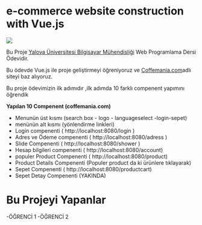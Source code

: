 # e-commerce website construction with Vue.js 

[![](https://madewithvuejs.com/storage/nova-images/8nmVx17ERGjIPOyr1poPdMBiZxwWDCy50Oez1m38.jpeg)]()

Bu Proje [Yalova Üniversitesi Bilgisayar Mühendisliği](http://bilgisayar.yalova.edu.tr/) Web Programlama Dersi Ödevidir.


Bu ödevde Vue.js ile proje geliştirmeyi öğreniyoruz ve [Coffemania.com](https://www.coffeemania.com/)adlı siteyi baz alıyoruz.

Bu proje ödevimizin ilk adımıdır ,ilk adımda 10 farklı compenent yapımını öğrendik

**Yapılan 10 Compenent (coffemania.com)**
- Menunün üst kısmı (search box - logo - languageselect -login-sepet)
- menünün alt kısmı (yönlendirme linkleri)
- Login compenenti ( http://localhost:8080/login )
- Adres ve Ödeme compenenti ( http://localhost:8080/adress )
- Slide Compenenti ( http://localhost:8080/shower )
- Hesap bilgileri compenenti ( http://localhost:8080/account)
- populer Product Compenenti ( http://localhost:8080/product)
- Product Details Compenenti (Populer product da ki ürünlere tıklayarak)
- Sepet Compenenti ( http://localhost:8080/productcart)
- Sepet Detay Compenenti (YAKINDA)

# Bu Projeyi Yapanlar 

-ÖĞRENCİ 1
-ÖĞRENCİ 2
